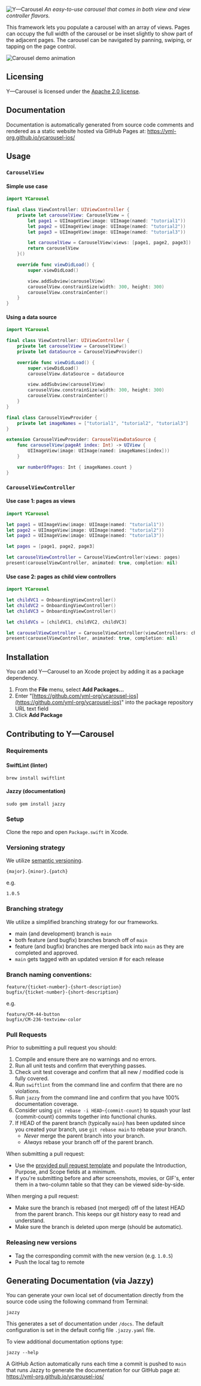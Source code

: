 ![Y—Carousel](https://user-images.githubusercontent.com/1037520/222451350-a6c6b658-5762-448a-9cc3-d9ec2f464ef4.jpeg)
_An easy-to-use carousel that comes in both view and view controller flavors._

This framework lets you populate a carousel with an array of views. Pages can occupy the full width of the carousel or be inset slightly to show part of the adjacent pages. The carousel can be navigated by panning, swiping, or tapping on the page control.

![Carousel demo animation](https://user-images.githubusercontent.com/1037520/222453522-5c5242e5-6c0c-4d3f-990e-cab64891dafc.gif)

Licensing
----------
Y—Carousel is licensed under the [Apache 2.0 license](LICENSE).

Documentation
----------

Documentation is automatically generated from source code comments and rendered as a static website hosted via GitHub Pages at: https://yml-org.github.io/ycarousel-ios/

Usage
----------

### `CarouselView`

#### Simple use case

```swift
import YCarousel

final class ViewController: UIViewController {
    private let carouselView: CarouselView = {
        let page1 = UIImageView(image: UIImage(named: "tutorial1"))
        let page2 = UIImageView(image: UIImage(named: "tutorial2"))
        let page3 = UIImageView(image: UIImage(named: "tutorial3"))

        let carouselView = CarouselView(views: [page1, page2, page3])
        return carouselView
    }()

    override func viewDidLoad() {
        super.viewDidLoad()

        view.addSubview(carouselView)
        carouselView.constrainSize(width: 300, height: 300)
        carouselView.constrainCenter()
    }
}
```

#### Using a data source

```swift
import YCarousel

final class ViewController: UIViewController {
    private let carouselView = CarouselView()
    private let dataSource = CarouselViewProvider()

    override func viewDidLoad() {
        super.viewDidLoad()
        carouselView.dataSource = dataSource

        view.addSubview(carouselView)
        carouselView.constrainSize(width: 300, height: 300)
        carouselView.constrainCenter()
    }
}

final class CarouselViewProvider {
    private let imageNames = ["tutorial1", "tutorial2", "tutorial3"]
}

extension CarouselViewProvider: CarouselViewDataSource {
    func carouselView(pageAt index: Int) -> UIView {
        UIImageView(image: UIImage(named: imageNames[index]))
    }

    var numberOfPages: Int { imageNames.count }
}
```

### `CarouselViewController`

#### Use case 1: pages as views

```swift
import YCarousel

let page1 = UIImageView(image: UIImage(named: "tutorial1"))
let page2 = UIImageView(image: UIImage(named: "tutorial2"))
let page3 = UIImageView(image: UIImage(named: "tutorial3"))

let pages = [page1, page2, page3]

let carouselViewController = CarouselViewController(views: pages)
present(carouselViewController, animated: true, completion: nil)
```

#### Use case 2: pages as child view controllers

```swift
import YCarousel

let childVC1 = OnboardingViewController()
let childVC2 = OnboardingViewController()
let childVC3 = OnboardingViewController()

let childVCs = [childVC1, childVC2, childVC3]

let carouselViewController = CarouselViewController(viewControllers: childVCs)
present(carouselViewController, animated: true, completion: nil)
```

Installation
----------

You can add Y—Carousel to an Xcode project by adding it as a package dependency.

1. From the **File** menu, select **Add Packages...**
2. Enter "[https://github.com/yml-org/ycarousel-ios](https://github.com/yml-org/ycarousel-ios)" into the package repository URL text field
3. Click **Add Package**

Contributing to Y—Carousel
----------

### Requirements

#### SwiftLint (linter)
```
brew install swiftlint
```

#### Jazzy (documentation)
```
sudo gem install jazzy
```

### Setup

Clone the repo and open `Package.swift` in Xcode.

### Versioning strategy

We utilize [semantic versioning](https://semver.org).

```
{major}.{minor}.{patch}
```

e.g.

```
1.0.5
```

### Branching strategy

We utilize a simplified branching strategy for our frameworks.

* main (and development) branch is `main`
* both feature (and bugfix) branches branch off of `main`
* feature (and bugfix) branches are merged back into `main` as they are completed and approved.
* `main` gets tagged with an updated version # for each release
 
### Branch naming conventions:

```
feature/{ticket-number}-{short-description}
bugfix/{ticket-number}-{short-description}
```
e.g.
```
feature/CM-44-button
bugfix/CM-236-textview-color
```

### Pull Requests

Prior to submitting a pull request you should:

1. Compile and ensure there are no warnings and no errors.
2. Run all unit tests and confirm that everything passes.
3. Check unit test coverage and confirm that all new / modified code is fully covered.
4. Run `swiftlint` from the command line and confirm that there are no violations.
5. Run `jazzy` from the command line and confirm that you have 100% documentation coverage.
6. Consider using `git rebase -i HEAD~{commit-count}` to squash your last {commit-count} commits together into functional chunks.
7. If HEAD of the parent branch (typically `main`) has been updated since you created your branch, use `git rebase main` to rebase your branch.
    * _Never_ merge the parent branch into your branch.
    * _Always_ rebase your branch off of the parent branch.

When submitting a pull request:

* Use the [provided pull request template](.github/pull_request_template.md) and populate the Introduction, Purpose, and Scope fields at a minimum.
* If you're submitting before and after screenshots, movies, or GIF's, enter them in a two-column table so that they can be viewed side-by-side.

When merging a pull request:

* Make sure the branch is rebased (not merged) off of the latest HEAD from the parent branch. This keeps our git history easy to read and understand.
* Make sure the branch is deleted upon merge (should be automatic).

### Releasing new versions
* Tag the corresponding commit with the new version (e.g. `1.0.5`)
* Push the local tag to remote

Generating Documentation (via Jazzy)
----------

You can generate your own local set of documentation directly from the source code using the following command from Terminal:
```
jazzy
```
This generates a set of documentation under `/docs`. The default configuration is set in the default config file `.jazzy.yaml` file.

To view additional documentation options type:
```
jazzy --help
```
A GitHub Action automatically runs each time a commit is pushed to `main` that runs Jazzy to generate the documentation for our GitHub page at: https://yml-org.github.io/ycarousel-ios/
